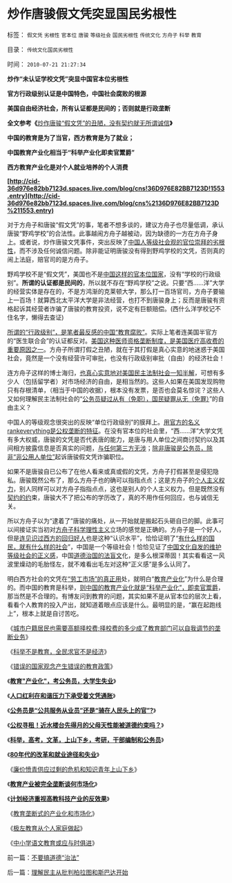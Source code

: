 # 炒作唐骏假文凭突显国民劣根性

标签： `假文凭` `劣根性` `官本位` `唐骏` `等级社会` `国民劣根性` `传统文化` `方舟子` `科举` `教育` 

目录： `传统文化国民劣根性`

时间： `2010-07-21 21:27:34`

**炒作“未认证学校文凭”突显中国官本位劣根性**

**官方行政级别认证是中国特色，中国社会腐败的根源**

**美国自由经济社会，所有认证都是民间的；否则就是行政垄断**

**全文参考《**[炒作唐骏“假文凭”的丑陋，没有契约就无所谓诚信](../../../2010/7/13/炒作唐骏“假文凭”的丑陋，没有契约就无所谓诚信.md)**》**

**中国的教育是为了当官，西方教育是为了就业；**

**中国教育产业化相当于“科举产业化即卖官鬻爵”**

**西方教育产业化是对个人就业培养的个人消费**

**[http://cid-36d976e82bb7123d.spaces.live.com/blog/cns!36D976E82BB7123D!1553.entry](http://cid-36d976e82bb7123d.spaces.live.com/blog/cns%2136D976E82BB7123D%211553.entry)**

对于方舟子和唐骏“假文凭”的事，笔者不想多谈的，建议方舟子也尽量低调，承认唐骏“野鸡学校”的合法性。此事越闹方舟子越被动，因为缺德的一方在方舟子身上。或者说，炒作唐骏文凭事件，突出反映了[中国人等级社会观的官位崇拜的劣根性](../../../2008/10/10/中国式诡辩：官本位文化之权位崇拜心魔.md)，而不涉及任何诚信问题。除非能证明唐骏没有得到野鸡学校的文凭，否则真的闹上法庭，赔官司的是方舟子。

野鸡学校不是“假文凭”，美国也不是[中国这样的官本位国家](../../../2009/12/5/无私的社会是不能反腐败的.md)，没有“学校的行政级别”。**所谓的认证都是民间的**，所以就不存在“野鸡学校”之说。只要“西……洋”大学的经营实体是存在的，不是方鸿渐的克莱顿大学，那么打一百场官司，方舟子要输上一百场！就算西北太平洋大学是非法经营，也打不到唐骏身上；反而是唐骏有资格起诉其经营者诈骗了唐骏的教育投资，说不定有巨额赔偿。(西什么洋学校记不住名字，懒得去查证)

[所谓的“行政级别”，是笔者最反感的中国“教育腐败”](../../../2010/2/28/行政垄断的专营权与黑社会腐败的关系.md)。实际上笔者连美国半官方的“医生联合会”的认证都反对。[美国这种医师资格垄断制度，是美国医疗高收费的重要原因之一](../../../2010/1/26/工会构成劳动力和就业托拉斯垄断的后果.md)。方舟子所谓打假之丑陋，就在于其打假是真心实意的地迷惑于美国社会，竟然是一个没有经营许可审批，也没有行政级别审批（自由）的经济社会！

连方舟子这样的博士海归，[也真心实意地对美国民主法制社会一知半解](../../../2009/7/7/摆脱动物庄园里崇洋媚外的奴性思维.md)，可想有多少人（包括留学者）对市场经济的自由，是相当然的。这些人如果在美国发现购物只有存根清单，（相当于中国的收据），根本没有发票，是否也会莫名惊诧？这些人又如何理解民主法制社会的“[公务员疑过从有（免职），国民疑罪从无（免罪）](http://darthvad.blog.163.com/blog/static/533994702009425114911307/)”的自由主义？

中国人的等级观念很突出的反映“单位行政级别”的膜拜上。[用官方的名义rankeverything是公权垄断的特征](../../../2009/12/5/需要讲政治的社会和不需要讲政治的公民.md)。在没有官本位的社会里，“西……洋”大学文凭有多大权威，唐骏的文凭是否代表唐的能力，是唐与用人单位之间商讨契约以及其间相方披露信息是否真实的问题，[与任何第三方无涉](../../../2010/5/29/富士康无需对员工个人自杀负契约外的责任.md)；[除非唐骏是公务员，除非“非公用人单位”](../../../2009/12/6/公务员，即公共服务从业员.md)起诉唐骏假文凭诈骗职位。

如果不是唐骏自已公布了在他人看来或真或假的文凭，方舟子打假甚至是侵犯隐私。唐骏既然公布了，那么方舟子也的确可以指指点点；这是方舟子的[个人主义权力](http://blog.sina.com.cn/s/blog_5563a64d0100ii11.html)，别人同样可以对方舟子指指点点，这也是别人的个人主义权力。但是既然没有[契约的约](../../../2009/10/10/人性有私和个人主义的区别，人权社会契约责任.md)束，唐骏大不了把公布的学历改了，真的不用作任何回应，也与诚信无关。

所以方舟子以为“逮着了”唐骏的痛处，从一开始就是搬起石头砸自已的脚。此事可以间接证实当初对[方舟子科学理性主义](../../../2010/5/10/理性主义科学家是不是很牛逼的大祭师？.md)立场的感觉是正确的。方舟子是一个好人，但是[连见识过西方的回归好人](../../../2009/10/10/定制民意出口转内销.md)也是这种“认识水平”，恰恰证明了“[有什么样的国民，就有什么样的社会](../../../2010/3/3/《大义觉迷录》监督舆论.md)”，中国是一个等级社会！恰恰见证了[中国文化自发的维护等级社会的正义感](../../../2009/11/14/正义感也可以变得非常可怕.md)，中国[道德治国的法盲文](http://darthvad.blog.sohu.com/133552226.html)化，是多么根深蒂固！其实看看这一风波里燥动的毛胎怪左，就不难看出毛左对这种“正义感”是多么认同了。

明白西方社会的文凭在[“劳工市场”的真正用](../../../2009/10/15/人权是生产的要素，劳动者和资本家的相生关系.md)处，就明白“[教育产业化](../../../2010/5/27/义务教育产业化，反户籍福利造福了谁.md)”为什么是合理的。而中国的教育是科举，[则中国的教育产业化就是“科举产业化”，即卖官鬻爵](http://blog.sina.com.cn/s/blog_5f5c578c0100k8aa.html?tj=1)，那当然是不合理的。有博友问到教育的问题，其实如果不是从官本位的层次上看，看看个人教育的投入产出，就知道着眼点应该是什么。最明显的是，“赢在起跑线上”，根本上就是自讨苦吃。

《[城市户籍居民也需要高额择校费;择校费的多少成了教育部门可以自我调节的垄断业务](../../../2010/5/27/义务教育产业化，反户籍福利造福了谁.md)》

《[科举不是教育，全民求官不是经济](../../../2009/12/13/科举不是教育，全民求官不是经济.md)》

《[错误的国家观念产生错误的教育政策](../../../2009/12/12/错误的国家观念产生错误的教育政策.md)》

《[**教育"产业化"，考公务员，大学生失业**](../../../2009/1/30/教育产业化，考公务员，大学生失业.md)》

《[**人口红利在和谐压力下承受着文凭通胀**](../../../2008/11/26/人口红利在和谐压力下承受着文凭通胀.md)》

《[**公务员是“公共服务从业员”还是“骑在人民头上的官”?**](../../../2009/12/6/公务员，即公共服务从业员.md)》

《[**公权寻租！近水楼台先得月的父母天性能被道德约束吗？**](../../../2009/12/9/父母天性能被道德约束吗？.md)》

《[**科举，高考，文革，上山下乡，考研，干部编制和公务员**](../../../2009/12/9/现代科举之高考、国考、公务员和考研.md)》

《[**80年代的改革和就业途径和失业**](../../../2009/12/10/80年代的改革和就业途径和失业.md)》

《[廉价愤青供应过剩的危机和知识青年上山下乡](../../../2009/8/6/廉价愤青红卫兵供应过剩的危机.md)》

《[**教育产业被完全垄断谈何市场化**](../../../2009/12/10/教育产业被完全垄断谈何市场化.md)》

《[**计划经济重视高教科技产业的反效果**](../../../2009/12/10/计划经济重视高教科技产业的反效果.md)》

《[教育垄断式的产业化和市场化](../../../2009/12/11/教育垄断式的产业化和市场化.md)》

《[极左教育从个人家庭做起](http://darthvad.blog.163.com/blog/static/5339947020106149313867/)》

《[中小学语文教育或应与时俱进](../../../2009/7/6/中小学语文教育或应与时俱进讲政治.md)》



前一篇：[不要搞道德“治法”](../../../2010/7/21/不要搞道德“治法”.md)

后一篇：[理解民主从批判柏拉图和斯巴达开始](../../../2010/7/21/理解民主从批判柏拉图和斯巴达开始.md)